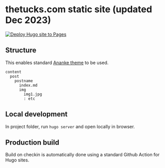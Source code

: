 # thetucks.com static site (updated Dec 2023)

[![Deploy Hugo site to Pages](https://github.com/tuck1s/thetucks.com/actions/workflows/hugo.yaml/badge.svg)](https://github.com/tuck1s/quickstart/actions/workflows/hugo.yaml)

## Structure

This enables standard [Ananke theme](https://github.com/theNewDynamic/gohugo-theme-ananke) to be used.
```
content
  post
    postname
      index.md
      img
        img1.jpg
        : etc
```

## Local development

In project folder, run `hugo server` and open locally in browser.

## Production build

Build on checkin is automatically done using a standard Github Action for Hugo sites.
